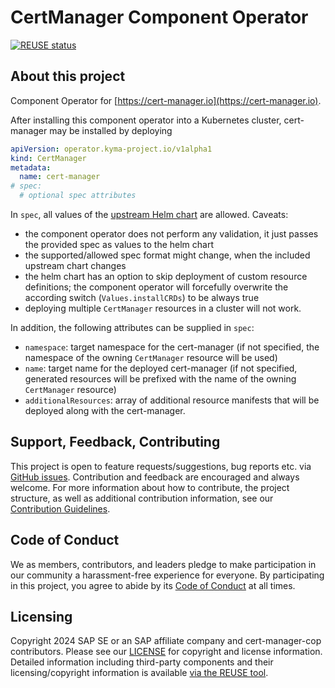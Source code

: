 # CertManager Component Operator

[![REUSE status](https://api.reuse.software/badge/github.com/SAP/cert-manager-cop)](https://api.reuse.software/info/github.com/SAP/cert-manager-cop)

## About this project

Component Operator for [https://cert-manager.io](https://cert-manager.io).

After installing this component operator into a Kubernetes cluster, cert-manager may be installed by deploying

```yaml
apiVersion: operator.kyma-project.io/v1alpha1
kind: CertManager
metadata:
  name: cert-manager
# spec:
  # optional spec attributes
```

In `spec`, all values of the [upstream Helm chart](https://github.com/cert-manager/cert-manager/tree/master/deploy/charts/cert-manager) are allowed. Caveats:
- the component operator does not perform any validation, it just passes the provided spec as values to the helm chart
- the supported/allowed spec format might change, when the included upstream chart changes
- the helm chart has an option to skip deployment of custom resource definitions; the component operator will forcefully overwrite the according switch (`Values.installCRDs`) to be always true
- deploying multiple `CertManager` resources in a cluster will not work.

In addition, the following attributes can be supplied in `spec`:
- `namespace`: target namespace for the cert-manager (if not specified, the namespace of the owning `CertManager` resource will be used)
- `name`: target name for the deployed cert-manager (if not specified, generated resources will be prefixed with the name of the owning `CertManager` resource)
- `additionalResources`: array of additional resource manifests that will be deployed along with the cert-manager.

## Support, Feedback, Contributing

This project is open to feature requests/suggestions, bug reports etc. via [GitHub issues](https://github.com/SAP/cert-manager-cop/issues). Contribution and feedback are encouraged and always welcome. For more information about how to contribute, the project structure, as well as additional contribution information, see our [Contribution Guidelines](CONTRIBUTING.md).

## Code of Conduct

We as members, contributors, and leaders pledge to make participation in our community a harassment-free experience for everyone. By participating in this project, you agree to abide by its [Code of Conduct](https://github.com/SAP/.github/blob/main/CODE_OF_CONDUCT.md) at all times.

## Licensing

Copyright 2024 SAP SE or an SAP affiliate company and cert-manager-cop contributors. Please see our [LICENSE](LICENSE) for copyright and license information. Detailed information including third-party components and their licensing/copyright information is available [via the REUSE tool](https://api.reuse.software/info/github.com/SAP/cert-manager-cop).
